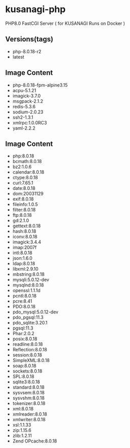 # kusanagi-php
PHP8.0 FastCGI Server ( for KUSANAGI Runs on Docker )

## Versions(tags)
- php-8.0.18-r2
- latest

## Image Content
- php-8.0.18-fpm-alpine3.15
- acpu-5.1.21
- imagick-3.7.0
- msgpack-2.1.2
- redis-5.3.6
- sodium-2.0.23
- ssh2-1.3.1
- xmlrpc:1.0.0RC3
- yaml-2.2.2

## Image Content
- php:8.0.18
- bcmath:8.0.18
- bz2:1.0.6
- calendar:8.0.18
- ctype:8.0.18
- curl:7.65.1
- date:8.0.18
- dom:20031129
- exif:8.0.18
- fileinfo:1.0.5
- filter:8.0.18
- ftp:8.0.18
- gd:2.1.0
- gettext:8.0.18
- hash:8.0.18
- iconv:8.0.18
- imagick:3.4.4
- imap:2007f
- intl:8.0.18
- json:1.6.0
- ldap:8.0.18
- libxml:2.9.10
- mbstring:8.0.18
- mysqli:5.0.12-dev
- mysqlnd:8.0.18
- openssl:1.1.1d
- pcntl:8.0.18
- pcre:8.41
- PDO:8.0.18
- pdo_mysql:5.0.12-dev
- pdo_pgsql:11.3
- pdo_sqlite:3.20.1
- pgsql:11.3
- Phar:2.0.2
- posix:8.0.18
- readline:8.0.18
- Reflection:8.0.18
- session:8.0.18
- SimpleXML:8.0.18
- soap:8.0.18
- sockets:8.0.18
- SPL:8.0.18
- sqlite3:8.0.18
- standard:8.0.18
- sysvsem:8.0.18
- sysvshm:8.0.18
- tokenizer:8.0.18
- xml:8.0.18
- xmlreader:8.0.18
- xmlwriter:8.0.18
- xsl:1.1.33
- zip:1.15.6
- zlib:1.2.11
- Zend OPcache:8.0.18

